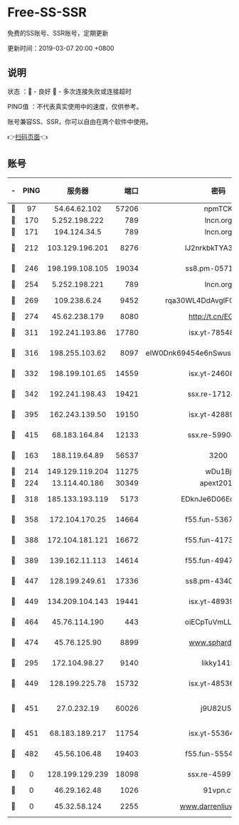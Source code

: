 # Free-SS-SSR

免费的SS账号、SSR账号，定期更新

更新时间：2019-03-07 20:00 +0800

## 说明

状态     ：🙂 - 良好 🙁 - 多次连接失败或连接超时

PING值   ：不代表真实使用中的速度，仅供参考。

账号兼容SS、SSR，你可以自由在两个软件中使用。

👉[扫码页面](https://liesauer.github.io/Free-SS-SSR/)👈

## 账号

|-|PING|服务器|端口|密码|加密方式|区域|
|:----:|:----:|:-----:|-----:|:----:|:----:|:----:|
|🙂|97|54.64.62.102|57206|npmTCK|rc4-md5|JP|
|🙂|170|5.252.198.222|789|lncn.org|rc4|JP|
|🙂|171|194.124.34.5|789|lncn.org|rc4|JP|
|🙂|212|103.129.196.201|8276|lJ2nrkbkTYA30wv0|aes-256-cfb|US|
|🙂|246|198.199.108.105|19034|ss8.pm-05716410|aes-256-cfb|US|
|🙂|254|5.252.198.221|789|lncn.org|rc4|JP|
|🙂|269|109.238.6.24|9452|rqa30WL4DdAvgIFG6Fs3znzTa|aes-256-cfb|FR|
|🙂|274|45.62.238.179|8080|http://t.cn/EGJIyrl|rc4-md5|CA|
|🙂|311|192.241.193.86|17780|isx.yt-78548549|aes-256-cfb|US|
|🙂|316|198.255.103.62|8097|eIW0Dnk69454e6nSwuspv9DmS201tQ0D|aes-256-cfb|US|
|🙂|332|198.199.101.65|14559|isx.yt-24608045|aes-256-cfb|US|
|🙂|342|192.241.198.43|19421|ssx.re-17128013|aes-256-cfb|US|
|🙂|395|162.243.139.50|19150|isx.yt-42889129|aes-256-cfb|US|
|🙂|415|68.183.164.84|12133|ssx.re-59904626|aes-256-cfb|US|
|🙂|163|188.119.64.89|56537|3200|aes-256-cfb|RU|
|🙂|214|149.129.119.204|11275|wDu1Bj|rc4-md5|HK|
|🙂|224|13.114.40.186|30349|apext2019|chacha20|JP|
|🙂|318|185.133.193.119|5173|EDknJe6D06EoWDaw|aes-256-cfb|US|
|🙂|358|172.104.170.25|14664|f55.fun-53676794|aes-256-cfb|SG|
|🙂|388|172.104.181.121|16672|f55.fun-41734869|aes-256-cfb|SG|
|🙂|389|139.162.11.113|14614|f55.fun-49472003|aes-256-cfb|SG|
|🙂|447|128.199.249.61|17336|ss8.pm-43407054|aes-256-cfb|SG|
|🙂|449|134.209.104.143|19441|isx.yt-48939965|aes-256-cfb|SG|
|🙂|464|45.76.114.190|443|oiECpTuVmLLxk4Ts|aes-256-cfb|AU|
|🙂|474|45.76.125.90|8899|www.sphard.com|aes-256-cfb|AU|
|🙁|295|172.104.98.27|9140|likky1415|aes-256-cfb|JP|
|🙁|449|128.199.225.78|15732|isx.yt-48536641|aes-256-cfb|SG|
|🙁|451|27.0.232.19|60026|j9U82U53|xchacha20-ietf-poly1305|HK|
|🙁|451|68.183.189.217|11754|isx.yt-55364676|aes-256-cfb|SG|
|🙁|482|45.56.106.48|19403|f55.fun-55549591|aes-256-cfb|US|
|🙁|0|128.199.129.239|18098|ssx.re-45997655|aes-256-cfb|SG|
|🙁|0|46.29.162.48|1026|91vpn.cf|rc4-md5|RU|
|🙁|0|45.32.58.124|2255|www.darrenliuwei.com|aes-256-cfb|JP|

